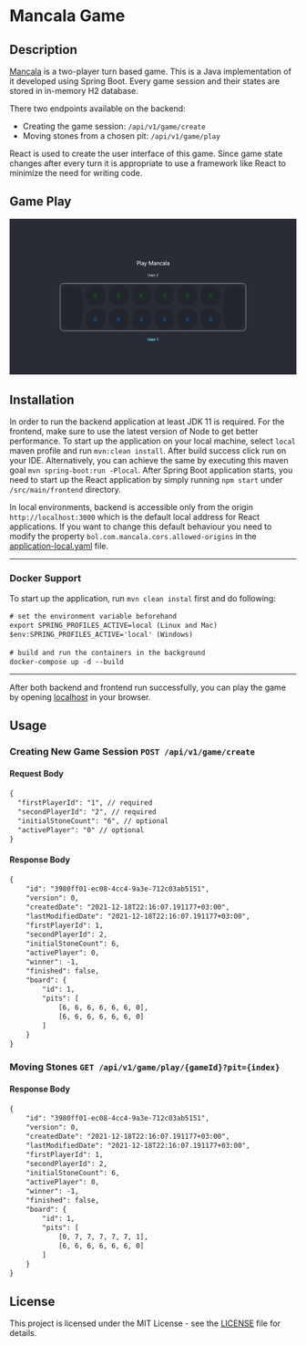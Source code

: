 # Mancala Game

## Description
[Mancala](https://en.wikipedia.org/wiki/Mancala) is a two-player turn based game.
This is a Java implementation of it developed using Spring Boot.
Every game session and their states are stored in in-memory H2 database.

There two endpoints available on the backend:
 - Creating the game session: ```/api/v1/game/create```
 - Moving stones from a chosen pit: ```/api/v1/game/play```

React is used to create the user interface of this game.
Since game state changes after every turn it is appropriate to use a framework like React to minimize the need for writing code.

## Game Play
![Mancala Game Play](static/gameplay.gif "Game Play")

## Installation
In order to run the backend application at least JDK 11 is required. For the frontend, make sure to use the latest version of Node to get better performance.
To start up the application on your local machine, select ```local``` maven profile and run ```mvn:clean install```.
After build success click run on your IDE.  Alternatively, you can achieve the same by executing this maven goal ```mvn spring-boot:run -Plocal```.
After Spring Boot application starts, you need to start up the React application by simply running ```npm start``` under ```/src/main/frontend``` directory. 

In local environments, backend is accessible only from the origin ```http://localhost:3000``` which is the default local address for React applications. 
If you want to change this default behaviour you need to modify the property ```bol.com.mancala.cors.allowed-origins``` in the [application-local.yaml](./src/main/resources/application-local.yaml) file.

---
### Docker Support
To start up the application, run ```mvn clean instal``` first and do following:
```
# set the environment variable beforehand
export SPRING_PROFILES_ACTIVE=local (Linux and Mac)
$env:SPRING_PROFILES_ACTIVE='local' (Windows)

# build and run the containers in the background
docker-compose up -d --build
```
---

After both backend and frontend run successfully, you can play the game by opening [localhost](http://localhost:3000) in your browser.

## Usage
### Creating New Game Session ```POST /api/v1/game/create```
#### Request Body
```
{
  "firstPlayerId": "1", // required
  "secondPlayerId": "2", // required
  "initialStoneCount": "6", // optional
  "activePlayer": "0" // optional
}
```
#### Response Body
```
{
    "id": "3980ff01-ec08-4cc4-9a3e-712c03ab5151",
    "version": 0,
    "createdDate": "2021-12-18T22:16:07.191177+03:00",
    "lastModifiedDate": "2021-12-18T22:16:07.191177+03:00",
    "firstPlayerId": 1,
    "secondPlayerId": 2,
    "initialStoneCount": 6,
    "activePlayer": 0,
    "winner": -1,
    "finished": false,
    "board": {
        "id": 1,
        "pits": [
            [6, 6, 6, 6, 6, 6, 0],
            [6, 6, 6, 6, 6, 6, 0]
        ]
    }
}
```
### Moving Stones ```GET /api/v1/game/play/{gameId}?pit={index}```
#### Response Body
```
{
    "id": "3980ff01-ec08-4cc4-9a3e-712c03ab5151",
    "version": 0,
    "createdDate": "2021-12-18T22:16:07.191177+03:00",
    "lastModifiedDate": "2021-12-18T22:16:07.191177+03:00",
    "firstPlayerId": 1,
    "secondPlayerId": 2,
    "initialStoneCount": 6,
    "activePlayer": 0,
    "winner": -1,
    "finished": false,
    "board": {
        "id": 1,
        "pits": [
            [0, 7, 7, 7, 7, 7, 1],
            [6, 6, 6, 6, 6, 6, 0]
        ]
    }
}
```

## License
This project is licensed under the MIT License - see the [LICENSE](LICENSE) file for details.
